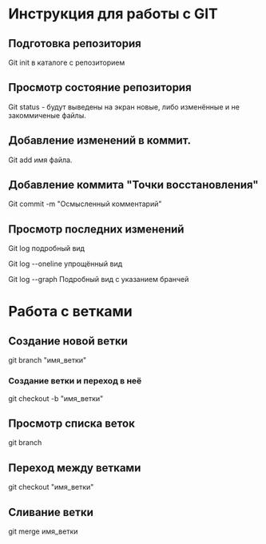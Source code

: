 # Инструкция для работы с GIT

## Подготовка репозитория
Git init в каталоге с репозиторием
## Просмотр состояние репозитория
Git status - будут выведены на экран новые, либо изменённые и не закоммиченые файлы. 
## Добавление изменений в коммит. 
Git add имя файла.
## Добавление коммита "Точки восстановления"
Git commit -m "Осмысленный комментарий"
## Просмотр последних изменений
Git log подробный вид

Git log --oneline упрощённый вид

Git log --graph Подробный вид с указанием бранчей

# Работа с ветками

## Создание новой ветки

git branch "имя_ветки"

### Создание ветки и переход в неё

git checkout -b "имя_ветки"

## Просмотр списка веток

git branch

## Переход между ветками

git checkout "имя_ветки"

## Сливание ветки

git merge имя_ветки
